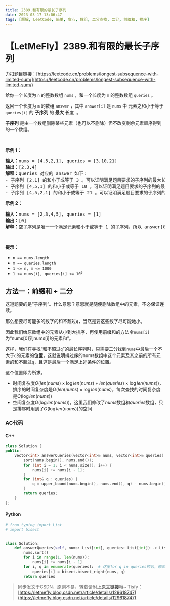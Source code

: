 ```yaml
---
title: 2389.和有限的最长子序列
date: 2023-03-17 13:06:47
tags: [题解, LeetCode, 简单, 贪心, 数组, 二分查找, 二分, 前缀和, 排序]
---
```


# 【LetMeFly】2389.和有限的最长子序列

力扣题目链接：[https://leetcode.cn/problems/longest-subsequence-with-limited-sum/](https://leetcode.cn/problems/longest-subsequence-with-limited-sum/)

<p>给你一个长度为 <code>n</code>&nbsp;的整数数组 <code>nums</code> ，和一个长度为 <code>m</code> 的整数数组 <code>queries</code> 。</p>

<p>返回一个长度为 <code>m</code> 的数组<em> </em><code>answer</code><em> </em>，其中<em> </em><code>answer[i]</code><em> </em>是 <code>nums</code> 中<span style=""> </span>元素之和小于等于 <code>queries[i]</code> 的 <strong>子序列</strong> 的 <strong>最大</strong> 长度<span style="">&nbsp;</span><span style=""> </span>。</p>

<p><strong>子序列</strong> 是由一个数组删除某些元素（也可以不删除）但不改变剩余元素顺序得到的一个数组。</p>

<p>&nbsp;</p>

<p><strong>示例 1：</strong></p>

<pre>
<strong>输入：</strong>nums = [4,5,2,1], queries = [3,10,21]
<strong>输出：</strong>[2,3,4]
<strong>解释：</strong>queries 对应的 answer 如下：
- 子序列 [2,1] 的和小于或等于 3 。可以证明满足题目要求的子序列的最大长度是 2 ，所以 answer[0] = 2 。
- 子序列 [4,5,1] 的和小于或等于 10 。可以证明满足题目要求的子序列的最大长度是 3 ，所以 answer[1] = 3 。
- 子序列 [4,5,2,1] 的和小于或等于 21 。可以证明满足题目要求的子序列的最大长度是 4 ，所以 answer[2] = 4 。
</pre>

<p><strong>示例 2：</strong></p>

<pre>
<strong>输入：</strong>nums = [2,3,4,5], queries = [1]
<strong>输出：</strong>[0]
<strong>解释：</strong>空子序列是唯一一个满足元素和小于或等于 1 的子序列，所以 answer[0] = 0 。</pre>

<p>&nbsp;</p>

<p><strong>提示：</strong></p>

<ul>
	<li><code>n == nums.length</code></li>
	<li><code>m == queries.length</code></li>
	<li><code>1 &lt;= n, m &lt;= 1000</code></li>
	<li><code>1 &lt;= nums[i], queries[i] &lt;= 10<sup>6</sup></code></li>
</ul>


    
## 方法一：前缀和 + 二分

这道题要的是“子序列”。什么意思？意思就是随便删除数组中的元素，不必保证连续。

那么想要尽可能多的数字的和不超过```q```，当然是要这些数字尽可能地小。

因此我们给原数组中的元素从小到大排序，再使用前缀和的方法令```nums[i]```为“nums[0]到nums[i]的元素和”。

这样，我们在寻找“和不超过```q```”的最长序列时，只需要二分找到```nums```中最后一个不大于```q```的元素的**位置**，这就说明排过序的nums数组中这个元素及其之前的所有元素的和不超过```q```，且这是最后一个满足上述条件的位置。

这个位置即为所求。

+ 时间复杂度$O(len(nums)\times \log len(nums) + len(queries)\times\log len(nums))$，排序的时间复杂度是$O(len(nums)\times \log len(nums)$，每次查找的时间复杂度是$O(\log len(nums))$
+ 空间复杂度$O(\log len(nums))$，这里我们修改了$nums$数组和$queries$数组，只是排序时用到了$O(\log len(nums))$的空间

### AC代码

#### C++

```cpp
class Solution {
public:
    vector<int> answerQueries(vector<int>& nums, vector<int>& queries) {
        sort(nums.begin(), nums.end());
        for (int i = 1; i < nums.size(); i++) {
            nums[i] += nums[i - 1];
        }
        for (int& q : queries) {
            q = upper_bound(nums.begin(), nums.end(), q) - nums.begin();
        }
        return queries;
    }
};
```

#### Python

```python
# from typing import List
# import bisect


class Solution:
    def answerQueries(self, nums: List[int], queries: List[int]) -> List[int]:
        nums.sort()
        for i in range(1, len(nums)):
            nums[i] += nums[i - 1]
        for i, q in enumerate(queries):  # 这里for q in queries的话，修改q是不会修改queries中的值的
            queries[i] = bisect.bisect_right(nums, q)
        return queries
```

> 同步发文于CSDN，原创不易，转载请附上[原文链接](https://blog.tisfy.eu.org/2023/03/17/LeetCode%202389.%E5%92%8C%E6%9C%89%E9%99%90%E7%9A%84%E6%9C%80%E9%95%BF%E5%AD%90%E5%BA%8F%E5%88%97/)哦~
> Tisfy：[https://letmefly.blog.csdn.net/article/details/129618747](https://letmefly.blog.csdn.net/article/details/129618747)
